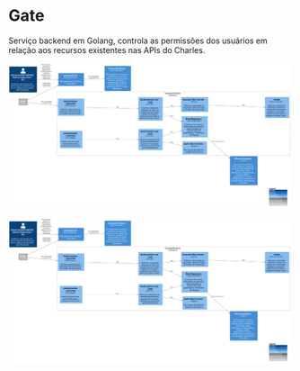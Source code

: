 # Gate

Serviço backend em Golang, controla as permissões dos usuários em relação aos recursos existentes nas APIs do Charles.

![diagram](c3.svg)

![diagram](c3.svg)